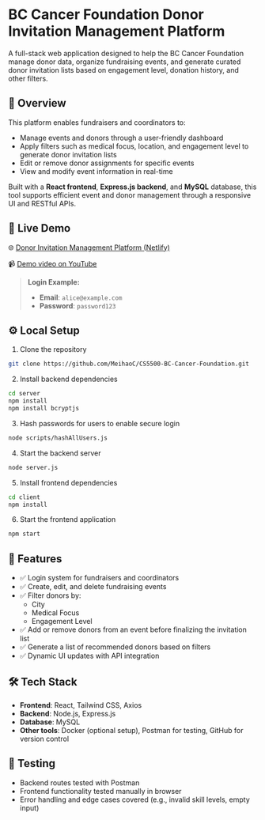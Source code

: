 # BC Cancer Foundation Donor Invitation Management Platform

A full-stack web application designed to help the BC Cancer Foundation manage donor data, organize fundraising events, and generate curated donor invitation lists based on engagement level, donation history, and other filters.

## 🧭 Overview

This platform enables fundraisers and coordinators to:

- Manage events and donors through a user-friendly dashboard
- Apply filters such as medical focus, location, and engagement level to generate donor invitation lists
- Edit or remove donor assignments for specific events
- View and modify event information in real-time

Built with a **React frontend**, **Express.js backend**, and **MySQL** database, this tool supports efficient event and donor management through a responsive UI and RESTful APIs.

## 🔗 Live Demo

🌐 [Donor Invitation Management Platform (Netlify)](https://donor-invitation-management-system.netlify.app/)

📹 [Demo video on YouTube](https://www.youtube.com/watch?v=ZfX092zNjuk)
> **Login Example:**  
> - **Email**: `alice@example.com`  
> - **Password**: `password123`

## ⚙️ Local Setup

1. Clone the repository
```bash
git clone https://github.com/MeihaoC/CS5500-BC-Cancer-Foundation.git
```

2. Install backend dependencies
```bash
cd server
npm install
npm install bcryptjs
```

3. Hash passwords for users to enable secure login
```bash
node scripts/hashAllUsers.js
```

4. Start the backend server
```bash
node server.js
```

5. Install frontend dependencies
```bash
cd client
npm install
```

6. Start the frontend application
```bash
npm start
```

## 🚀 Features

- ✅ Login system for fundraisers and coordinators
- ✅ Create, edit, and delete fundraising events
- ✅ Filter donors by:
  - City
  - Medical Focus
  - Engagement Level
- ✅ Add or remove donors from an event before finalizing the invitation list
- ✅ Generate a list of recommended donors based on filters
- ✅ Dynamic UI updates with API integration

## 🛠️ Tech Stack

- **Frontend**: React, Tailwind CSS, Axios
- **Backend**: Node.js, Express.js
- **Database**: MySQL
- **Other tools**: Docker (optional setup), Postman for testing, GitHub for version control

## 🧪 Testing

- Backend routes tested with Postman
- Frontend functionality tested manually in browser
- Error handling and edge cases covered (e.g., invalid skill levels, empty input)
